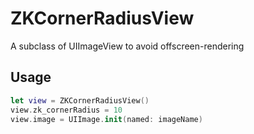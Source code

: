 # ZKCornerRadiusView
A subclass of UIImageView to avoid offscreen-rendering

## Usage
```swift
let view = ZKCornerRadiusView()
view.zk_cornerRadius = 10
view.image = UIImage.init(named: imageName)
```
